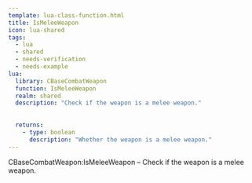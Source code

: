 ```yaml
---
template: lua-class-function.html
title: IsMeleeWeapon
icon: lua-shared
tags:
  - lua
  - shared
  - needs-verification
  - needs-example
lua:
  library: CBaseCombatWeapon
  function: IsMeleeWeapon
  realm: shared
  description: "Check if the weapon is a melee weapon."
  
  
  returns:
    - type: boolean
      description: "Whether the weapon is a melee weapon."
---
```


<div class="lua__search__keywords">
CBaseCombatWeapon:IsMeleeWeapon &#x2013; Check if the weapon is a melee weapon.
</div>
